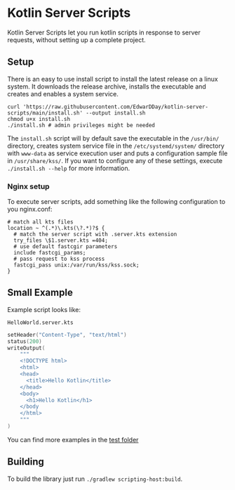 # Kotlin Server Scripts

Kotlin Server Scripts let you run kotlin scripts in response to server requests, without setting up a complete project.

## Setup

There is an easy to use install script to install the latest release on a linux system. It downloads the release
archive, installs the executable and creates and enables a system service. 

```shell
curl 'https://raw.githubusercontent.com/EdwarDDay/kotlin-server-scripts/main/install.sh' --output install.sh
chmod u+x install.sh
./install.sh # admin privileges might be needed 
```

The `install.sh` script will by default save the executable in the `/usr/bin/` directory, creates system service file
in the `/etc/systemd/system/` directory with `www-data` as service execution user and puts a configuration sample file
in `/usr/share/kss/`. If you want to configure any of these settings, execute `./install.sh --help` for more
information.

### Nginx setup

To execute server scripts, add something like the following configuration to you nginx.conf:

```nginx
# match all kts files
location ~ ^(.*)\.kts(\?.*)?$ {
  # match the server script with .server.kts extension
  try_files \$1.server.kts =404;
  # use default fastcgir parameters
  include fastcgi_params;
  # pass request to kss process
  fastcgi_pass unix:/var/run/kss/kss.sock;
}
```

## Small Example

Example script looks like:

`HelloWorld.server.kts`
```kotlin
setHeader("Content-Type", "text/html")
status(200)
writeOutput(
    """
    <!DOCTYPE html>
    <html>
    <head>
      <title>Hello Kotlin</title>
    </head>
    <body>
      <h1>Hello Kotlin</h1>
    </body
    </html>
    """
)
```

You can find more examples in the [test folder](scripting-host/src/test/resources)

## Building

To build the library just run `./gradlew scripting-host:build`.
